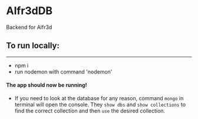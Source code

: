 # Alfr3dDB
Backend for Alfr3d


## To run locally:
___
- npm i
- run nodemon with command 'nodemon'

#### The app should now be running!

- If you need to look at the database for any reason, command `mongo` in terminal will open the console. They `show dbs` and `show collections` to find the correct collection and then `use` the desired collection.
